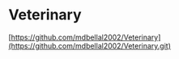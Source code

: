 # Veterinary
[https://github.com/mdbellal2002/Veterinary](https://github.com/mdbellal2002/Veterinary.git)
